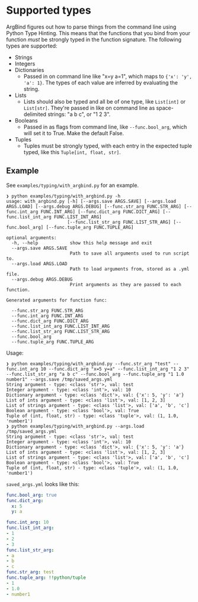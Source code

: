 # Supported types

ArgBind figures out how to parse things from the command line using
Python Type Hinting. This means that the functions that you bind
from your function *must* be strongly typed in the function
signature. The following types are supported:

- Strings
- Integers
- Dictionaries 
    - Passed in on command line like "x=y a=1", which maps to `{'x': 'y', 'a': 1}`. The types of each value are inferred by evaluating the
    string.
- Lists
    - Lists should also be typed and all be of one type, like `List[int]` or `List[str]`. They're passed in like on command line as space-delimited strings: "a b c", or "1 2 3".
- Booleans
    - Passed in as flags from command line, like `--func.bool_arg`, which will set it to True. Make the default False.
- Tuples
    - Tuples must be strongly typed, with each entry in the expected tuple typed, like this `Tuple[int, float, str]`.

## Example

See `examples/typing/with_argbind.py` for an example.

```
❯ python examples/typing/with_argbind.py -h
usage: with_argbind.py [-h] [--args.save ARGS.SAVE] [--args.load ARGS.LOAD] [--args.debug ARGS.DEBUG] [--func.str_arg FUNC.STR_ARG] [--func.int_arg FUNC.INT_ARG] [--func.dict_arg FUNC.DICT_ARG] [--func.list_int_arg FUNC.LIST_INT_ARG]
                       [--func.list_str_arg FUNC.LIST_STR_ARG] [--func.bool_arg] [--func.tuple_arg FUNC.TUPLE_ARG]

optional arguments:
  -h, --help            show this help message and exit
  --args.save ARGS.SAVE
                        Path to save all arguments used to run script to.
  --args.load ARGS.LOAD
                        Path to load arguments from, stored as a .yml file.
  --args.debug ARGS.DEBUG
                        Print arguments as they are passed to each function.

Generated arguments for function func:

  --func.str_arg FUNC.STR_ARG
  --func.int_arg FUNC.INT_ARG
  --func.dict_arg FUNC.DICT_ARG
  --func.list_int_arg FUNC.LIST_INT_ARG
  --func.list_str_arg FUNC.LIST_STR_ARG
  --func.bool_arg
  --func.tuple_arg FUNC.TUPLE_ARG
```

Usage:

```
❯ python examples/typing/with_argbind.py --func.str_arg "test" --func.int_arg 10 --func.dict_arg "x=5 y=a" --func.list_int_arg "1 2 3" --func.list_str_arg "a b c" --func.bool_arg --func.tuple_arg "1 1.0 number1" --args.save /tmp/saved_args.yml
String argument - type: <class 'str'>, val: test
Integer argument - type: <class 'int'>, val: 10
Dictionary argument - type: <class 'dict'>, val: {'x': 5, 'y': 'a'}
List of ints argument - type: <class 'list'>, val: [1, 2, 3]
List of strings argument - type: <class 'list'>, val: ['a', 'b', 'c']
Boolean argument - type: <class 'bool'>, val: True
Tuple of (int, float, str) - type: <class 'tuple'>, val: (1, 1.0, 'number1')
❯ python examples/typing/with_argbind.py --args.load /tmp/saved_args.yml
String argument - type: <class 'str'>, val: test
Integer argument - type: <class 'int'>, val: 10
Dictionary argument - type: <class 'dict'>, val: {'x': 5, 'y': 'a'}
List of ints argument - type: <class 'list'>, val: [1, 2, 3]
List of strings argument - type: <class 'list'>, val: ['a', 'b', 'c']
Boolean argument - type: <class 'bool'>, val: True
Tuple of (int, float, str) - type: <class 'tuple'>, val: (1, 1.0, 'number1')
```

`saved_args.yml` looks like this:

```yaml
func.bool_arg: true
func.dict_arg:
  x: 5
  y: a

func.int_arg: 10
func.list_int_arg:
- 1
- 2
- 3
func.list_str_arg:
- a
- b
- c
func.str_arg: test
func.tuple_arg: !!python/tuple
- 1
- 1.0
- number1
```
